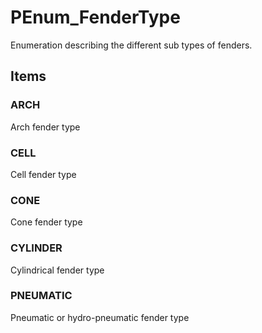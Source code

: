# PEnum_FenderType

Enumeration describing the different sub types of fenders.
<!-- end of short definition -->


## Items

### ARCH
Arch fender type

### CELL
Cell fender type

### CONE
Cone fender type

### CYLINDER
Cylindrical fender type

### PNEUMATIC
Pneumatic or hydro-pneumatic fender type
